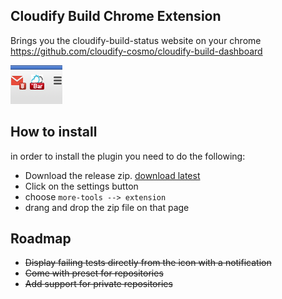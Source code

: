 Cloudify Build Chrome Extension
--------------------------------

Brings you the cloudify-build-status website on your chrome https://github.com/cloudify-cosmo/cloudify-build-dashboard

![](https://raw.githubusercontent.com/guy-mograbi-at-gigaspaces/cloudify-builds-status-chrome-execution/master/docs/images/ext_screenshot.png)

How to install
---------------

in order to install the plugin you need to do the following: 
 - Download the release zip. [download latest](https://github.com/guy-mograbi-at-gigaspaces/cloudify-builds-status-chrome-execution/releases/download/v0.0.0-beta/cloudify-build-status-extension-0.0.262.zip)
 - Click on the settings button 
 - choose `more-tools --> extension`
 - drang and drop the zip file on that page



Roadmap
-------

 - ~~Display failing tests directly from the icon with a notification~~
 - ~~Come with preset for repositories~~
 - ~~Add support for private repositories~~
